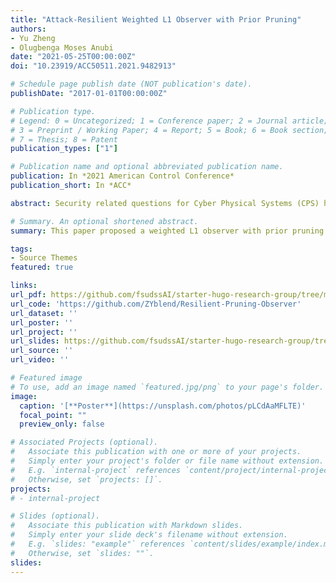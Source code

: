 ```yaml
---
title: "Attack-Resilient Weighted L1 Observer with Prior Pruning"
authors:
- Yu Zheng
- Olugbenga Moses Anubi
date: "2021-05-25T00:00:00Z"
doi: "10.23919/ACC50511.2021.9482913"

# Schedule page publish date (NOT publication's date).
publishDate: "2017-01-01T00:00:00Z"

# Publication type.
# Legend: 0 = Uncategorized; 1 = Conference paper; 2 = Journal article;
# 3 = Preprint / Working Paper; 4 = Report; 5 = Book; 6 = Book section;
# 7 = Thesis; 8 = Patent
publication_types: ["1"]

# Publication name and optional abbreviated publication name.
publication: In *2021 American Control Conference*
publication_short: In *ACC*

abstract: Security related questions for Cyber Physical Systems (CPS) have attracted much research attention in searching for novel methods for attack-resilient control and/or estimation. Specifically, false data injection attacks (FDIAs) have been shown to be capable of bypassing bad data detection (BDD), while arbitrarily compromising the integrity of state estimators and robust controller even with very sparse measurements corruption. Moreover, based on the inherent sparsity of pragmatic attack signals, L1-minimization scheme has been used extensively to improve the design of attack-resilient estimators. For this, the theoretical maximum for the percentage of compromised nodes that can be accommodated has been shown to be 50%. In order to guarantee correct state recoveries for larger percentage of attacked nodes, researchers have begun to incorporate prior information into the underlying resilient observer design framework. For the most pragmatic cases, this prior information is often obtained through some data-driven machine learning process. Existing results have shown strong positive correlation between the tolerated attack percentages and the precision of the prior information. In this paper, we present a pruning method to improve the precision of the prior information, given corresponding stochastic uncertainty characteristics of the underlying machine learning model. Then a weighted L1-minimization is proposed based on the pruned prior. The theoretical and simulation results show that the pruning method significantly improves the observer performance for much larger attack percentages, even when moderately accurate machine learning model used.

# Summary. An optional shortened abstract.
summary: This paper proposed a weighted L1 observer with prior pruning scheme against FDIAs. The pruning method gives a method to improve localization precision of any underlying localization algorithm withot training effort. Moreover, the weighted L1 observer with prior pruning is capable of coping with high-percentage of attacks among measurement nodes, which relaxes the transitional restriction on the maximum attack percentage for resilient `1 observer, thereby improve the resiliency of systems.

tags:
- Source Themes
featured: true

links:
url_pdf: https://github.com/fsudssAI/starter-hugo-research-group/tree/main/content/publication/arl1ofdia/arl1ofdia.pdf
url_code: 'https://github.com/ZYblend/Resilient-Pruning-Observer'
url_dataset: ''
url_poster: ''
url_project: ''
url_slides: https://github.com/fsudssAI/starter-hugo-research-group/tree/main/content/publication/arl1ofdia/slide.pdf
url_source: ''
url_video: ''

# Featured image
# To use, add an image named `featured.jpg/png` to your page's folder. 
image:
  caption: '[**Poster**](https://unsplash.com/photos/pLCdAaMFLTE)'
  focal_point: ""
  preview_only: false

# Associated Projects (optional).
#   Associate this publication with one or more of your projects.
#   Simply enter your project's folder or file name without extension.
#   E.g. `internal-project` references `content/project/internal-project/index.md`.
#   Otherwise, set `projects: []`.
projects:
# - internal-project

# Slides (optional).
#   Associate this publication with Markdown slides.
#   Simply enter your slide deck's filename without extension.
#   E.g. `slides: "example"` references `content/slides/example/index.md`.
#   Otherwise, set `slides: ""`.
slides:
---
```


